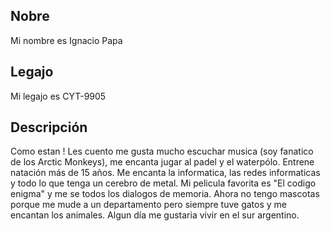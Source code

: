 <h2>Nobre</h2>
Mi nombre es Ignacio Papa

<h2>Legajo</h2>
Mi legajo es CYT-9905

<h2>Descripción</h2>
Como estan ! Les cuento me gusta mucho escuchar musica (soy fanatico de los Arctic Monkeys), me encanta jugar al padel y el waterpólo. Entrene natación más de 15 años.
Me encanta la informatica, las redes informaticas y todo lo que tenga un cerebro de metal. 
Mi pelicula favorita es "El codigo enigma" y me se todos los dialogos de memoria.
Ahora no tengo mascotas porque me mude a un departamento pero siempre tuve gatos y me encantan los animales.
Algun día me gustaria vivir en el sur argentino.
